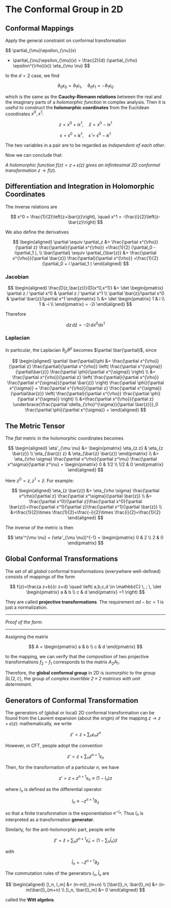 # The Conformal Group in 2D

## Conformal Mappings

Apply the general constraint on conformal transformation

$$
\partial_{\mu}\epsilon_{\nu}(x) 
+ \partial_{\nu}\epsilon_{\mu}(x)
= \frac{2}{d} 
(\partial_{\rho} \epsilon^{\rho}(x))
\eta_{\mu \nu}
$$

to the $d=2$ case, we find

$$
\partial_0\epsilon_0 = \partial_1\epsilon_1, \quad
\partial_0\epsilon_1 = -\partial_1\epsilon_0
$$

which is the same as the **Cauchy-Riemann relations** between the real and the imaginary parts of a *holomorphic function* in complex analysis. Then it is useful to construct the **holomorphic coordinates** from the Euclidean coordinates $x^0,x^1$:

$$
z=x^0+i x^1, \quad \bar{z}=x^0-i x^1
$$

$$
\epsilon =\epsilon^0+i \epsilon^1, 
\quad
\bar{\epsilon}=\epsilon^0-i \epsilon^1
$$

The two variables in a pair are to be regarded as *independent of each other*.

Now we can conclude that:

*A holomorphic function $f(z)=z+\epsilon (z)$ gives an infinitesimal 2D conformal transformation* $z\to f(z)$.

## Differentiation and Integration in Holomorphic Coordinates

The inverse relations are

$$
x^0 = \frac{1}{2}\left(z+\bar{z}\right),
\quad
x^1 = -\frac{i}{2}\left(z-\bar{z}\right)
$$

We also define the derivatives

$$
\begin{aligned}
    \partial \equiv \partial_z
    &= \frac{\partial x^{\rho}}{\partial z}
    \frac{\partial}{\partial x^{\rho}}
    =\frac{1}{2} (\partial_0 - i\partial_1 ),
    \\
    \bar{\partial} \equiv \partial_{\bar{z}}
    &= \frac{\partial x^{\rho}}{\partial \bar{z}}
    \frac{\partial}{\partial x^{\rho}}
    =\frac{1}{2} (\partial_0 + i \partial_1 )
\end{aligned}
$$

### Jacobian

$$
\begin{aligned}
    \frac{D(z,\bar{z})}{D(x^0,x^1)}
    &= \det 
    \begin{pmatrix}
        \partial z / \partial x^0 & \partial z / \partial x^1 \\
        \partial \bar{z}/\partial x^0 & \partial \bar{z}/\partial x^1
    \end{pmatrix}
    \\
    &= \det 
    \begin{pmatrix}
        1 & i \\
        1 & -i \\
    \end{pmatrix}
    = -2i
\end{aligned}
$$

Therefore

$$ 
dz \, d\bar{z} = -2i \, dx^0 dx^1
$$

### Laplacian

In particular, the Laplacian $\partial_{\rho}\partial^{\rho}$
becomes $\partial \bar{\partial}$, since

$$
\begin{aligned}
    \partial \bar{\partial}\phi 
    &= \frac{\partial x^{\rho}}{\partial z}
    \frac{\partial}{\partial x^{\rho}} \left(
        \frac{\partial x^{\sigma}}{\partial\bar{z}}
        \frac{\partial \phi}{\partial x^{\sigma}}
    \right)
    \\
    &= \frac{\partial x^{\rho}}{\partial z}
    \left(
        \frac{\partial}{\partial x^{\rho}}
        \frac{\partial x^{\sigma}}{\partial \bar{z}}
    \right)
    \frac{\partial \phi}{\partial x^{\sigma}}
    +
    \frac{\partial x^{\rho}}{\partial z}
    \frac{\partial x^{\sigma}}{\partial\bar{z}}
    \left(
        \frac{\partial}{\partial x^{\rho}}
        \frac{\partial \phi}{\partial x^{\sigma}}
    \right)
    \\
    &=\frac{\partial x^{\rho}}{\partial z}
    \underbrace{\frac{\partial \delta_{\rho}^{\sigma}}{\partial \bar{z}}}_0
    \frac{\partial \phi}{\partial x^{\sigma}}
    +
\end{aligned}
$$

## The Metric Tensor

The *flat* metric in the holomorphic coordinates becomes

$$
\begin{aligned}
    \eta'_{\mu \nu} 
    &= \begin{pmatrix}
        \eta_{z z} & \eta_{z \bar{z}} \\
        \eta_{\bar{z} z} & \eta_{\bar{z} \bar{z}}
    \end{pmatrix}
    \\
    &= \eta_{\rho \sigma} 
    \frac{\partial x^\rho}{\partial z^\mu}
    \frac{\partial x^\sigma}{\partial z^\nu}
    = \begin{pmatrix}
        0 & 1/2 \\
        1/2 & 0
    \end{pmatrix}
\end{aligned}
$$

Here $z^0=z, z^1=\bar{z}$. For example:

$$
\begin{aligned}
    \eta_{z \bar{z}}
    &= \eta_{\rho \sigma}
    \frac{\partial x^\rho}{\partial z}
    \frac{\partial x^\sigma}{\partial \bar{z}}
    \\
    &= \frac{\partial x^0}{\partial z}\frac{\partial x^0}{\partial
    \bar{z}}+\frac{\partial x^1}{\partial z}\frac{\partial x^1}{\partial \bar{z}}
    \\
    &=\frac{1}{2}\times \frac{1}{2}+\frac{-i}{2}\times \frac{i}{2}=\frac{1}{2}
\end{aligned}
$$

The inverse of the metric is then

$$
\eta'^{\mu \nu}
= (\eta'_{\mu \nu})^{-1}
= \begin{pmatrix}
    0 & 2 \\
    2 & 0
\end{pmatrix}
$$

## Global Conformal Transformations

The set of all *global* conformal transformations (everywhere well-defined) consists of mappings of the form

$$
f(z)=\frac{a z+b}{c z+d} 
\quad \left(
    a,b,c,d \in \mathbb{C} \, ;
    \,
    \det \begin{pmatrix}
        a & b \\
        c & d 
    \end{pmatrix} =1
\right)
$$

They are called **projective transformations**. The requirement $ad - bc = 1$ is just a normalization. 

----

*Proof of the form*:

----

Assigning the matrix 

$$
A = \begin{pmatrix}
    a & b \\
    c & d
\end{pmatrix}
$$

to the mapping, we can verify that the composition of two projective transformations $f_2 \circ f_1$ corresponds to the matrix $A_2 A_1$. 

Therefore, the **global conformal group** in 2D is *isomorphic* to the group $SL(2,\mathbb{C})$, the group of *complex invertible $2 \times 2$ matrices with unit determinant*.


## Generators of Conformal Transformation

The generators of (global or local) 2D conformal transformation can be found from the Laurent expansion (about the origin) of the mapping $z\to z+\epsilon (z)$: mathematically, we write

$$
z'= z + \sum_n \epsilon_n z^n
$$

However, in CFT, people adopt the convention

$$
z'=z+\sum_n  z^{n+1} \epsilon_n
$$

Then, for the transformation of a particular $n$, we have

$$
z' = z + z^{n+1} \epsilon_n
\equiv \left(1-l_n\right)z
$$

where $l_n$ is defined as the differential operator

$$
l_n \equiv -z^{n+1} \partial_z
$$

so that a finite transformation is the exponentiation $e^{-l_n}$. Thus $l_n$ is interpreted as a transformation **generator**.

Similarly, for the anti-holomorphic part, people write

$$
\bar{z}'
= \bar{z}+\sum_n  \bar{z}^{n+1} \bar{\epsilon}_n
= \left(1 - \sum_n \bar{l}_n\right) \bar{z}
$$

with

$$
\bar{l}_n=-\bar{z}^{n+1}\partial_{\bar{z}}
$$

The commutation rules of the generators $l_n,\bar{l}_n$ are

$$
\begin{aligned}
    [l_n, l_m] &= (n-m)l_{m+n}
    \\
    [\bar{l}_n, \bar{l}_m]
    &= (n-m)\bar{l}_{m+n}
    \\
    [l_n, \bar{l}_m] &= 0
\end{aligned}
$$

called the **Witt algebra**.
